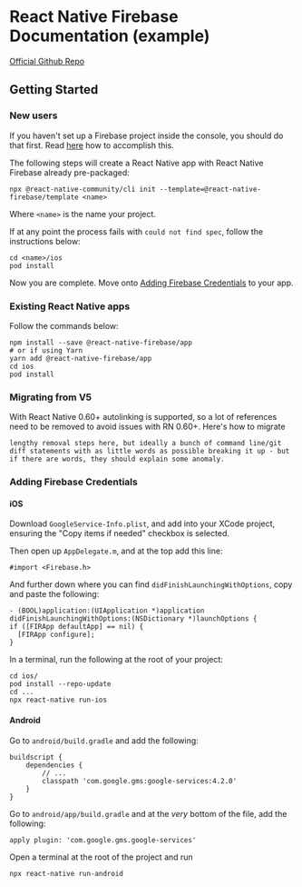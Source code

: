 # React Native Firebase Documentation (example)

[Official Github Repo](https://github.com/invertase/react-native-firebase)

## Getting Started

### New users

If you haven't set up a Firebase project inside the console, you should do that first. Read [here](setting_up_firebase.md) how to accomplish this.

The following steps will create a React Native app with React Native Firebase already pre-packaged:

    npx @react-native-community/cli init --template=@react-native-firebase/template <name>

Where `<name>` is the name your project.

If at any point the process fails with `could not find spec`, follow the instructions below:

    cd <name>/ios
    pod install

Now you are complete. Move onto [Adding Firebase Credentials](#user-content-adding-firebase-credentials) to your app.

### Existing React Native apps

Follow the commands below:

    npm install --save @react-native-firebase/app
    # or if using Yarn
    yarn add @react-native-firebase/app
    cd ios
    pod install

### Migrating from V5

With React Native 0.60+ autolinking is supported, so a lot of references need to be removed to avoid issues with RN 0.60+. Here's how to migrate

    lengthy removal steps here, but ideally a bunch of command line/git diff statements with as little words as possible breaking it up - but if there are words, they should explain some anomaly.

### Adding Firebase Credentials

#### iOS

Download `GoogleService-Info.plist`, and add into your XCode project, ensuring the "Copy items if needed" checkbox is selected.

Then open up `AppDelegate.m`, and at the top add this line:

    #import <Firebase.h>

And further down where you can find `didFinishLaunchingWithOptions`, copy and paste the following:

    - (BOOL)application:(UIApplication *)application didFinishLaunchingWithOptions:(NSDictionary *)launchOptions {
    if ([FIRApp defaultApp] == nil) {
      [FIRApp configure];
    }

In a terminal, run the following at the root of your project:

    cd ios/
    pod install --repo-update
    cd ...
    npx react-native run-ios

#### Android

Go to `android/build.gradle` and add the following:

    buildscript {
        dependencies {
            // ...
            classpath 'com.google.gms:google-services:4.2.0'
        }
    }

Go to `android/app/build.gradle` and at the *very* bottom of the file, add the following:

    apply plugin: 'com.google.gms.google-services'

Open a terminal at the root of the project and run

    npx react-native run-android

